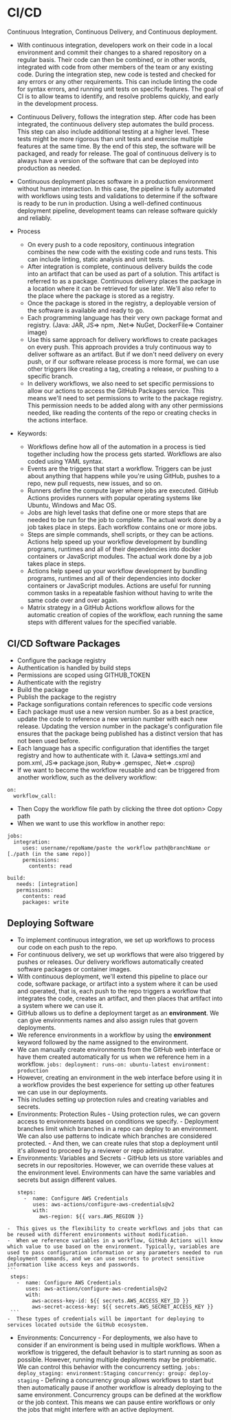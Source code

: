 # CI/CD
Continuous Integration, Continuous Delivery, and Continuous deployment. </br>

- With continuous integration, developers work on their code in a local environment and commit their changes to a shared repository on a regular basis. Their code can then be combined, or in other words, integrated with code from other members of the team or any existing code. During the integration step, new code is tested and checked for any errors or any other requirements. This can include linting the code for syntax errors, and running unit tests on specific features. The goal of CI is to allow teams to identify, and resolve problems quickly, and early in the development process.
- Continuous Delivery, follows the integration step. After code has been integrated, the continuous delivery step automates the build process. This step can also include additional testing at a higher level. These tests might be more rigorous than unit tests and exercise multiple features at the same time. By the end of this step, the software will be packaged, and ready for release.  The goal of continuous delivery is to always have a version of the software that can be deployed into production as needed.
- Continuous deployment places software in a production environment without human interaction. In this case, the pipeline is fully automated with workflows using tests and validations to determine if the software is ready to be run in production. Using a well-defined continuous deployment pipeline, development teams can release software quickly and reliably.
- Process
  -   On every push to a code repository, continuous integration combines the new code with the existing code and runs tests. This can include linting, static analysis and unit tests.
  -   After integration is complete, continuous delivery builds the code into an artifact that can be used as part of a solution. This artifact is referred to as a package. Continuous delivery places the package in a location where it can be retrieved for use later. We'll also refer to the place where the package is stored as a registry.
  -   Once the package is stored in the registry, a deployable version of the software is available and ready to go.
  -   Each programming language has their very own package format and registry. (Java: JAR, JS=> npm, .Net=> NuGet, DockerFile=> Container image)
  -   Use this same approach for delivery workflows to create packages on every push. This approach provides a truly continuous way to deliver software as an artifact. But if we don't need delivery on every push, or if our software release process is more formal, we can use other triggers like creating a tag, creating a release, or pushing to a specific branch.
  -   In delivery workflows, we also need to set specific permissions to allow our actions to access the GitHub Packages service. This means we'll need to set permissions to write to the package registry. This permission needs to be added along with any other permissions needed, like reading the contents of the repo or creating checks in the actions interface.

- Keywords:
  -   Workflows define how all of the automation in a process is tied together including how the process gets started. Workflows are also coded using YAML syntax. 
  -   Events are the triggers that start a workflow. Triggers can be just about anything that happens while you're using GitHub, pushes to a repo, new pull requests, new issues, and so on.
  -   Runners define the compute layer where jobs are executed. GitHub Actions provides runners with popular operating systems like Ubuntu, Windows and Mac OS.
  -   Jobs are high level tasks that define one or more steps that are needed to be run for the job to complete. The actual work done by a job takes place in steps. Each workflow contains one or more jobs.
  -   Steps are simple commands, shell scripts, or they can be actions. Actions help speed up your workflow development by bundling programs, runtimes and all of their dependencies into docker containers or JavaScript modules. The actual work done by a job takes place in steps.
  -   Actions help speed up your workflow development by bundling programs, runtimes and all of their dependencies into docker containers or JavaScript modules. Actions are useful for running common tasks in a repeatable fashion without having to write the same code over and over again.
  -   Matrix strategy in a GitHub Actions workflow allows for the automatic creation of copies of the workflow, each running the same steps with different values for the specified variable.

## CI/CD Software Packages
-  Configure the package registry
  -  Authentication is handled by build steps
  -  Permissions are scoped using GITHUB_TOKEN
-  Authenticate with the registry
-  Build the package
-  Publish the package to the registry
  -  Package sonfigurations contain references to specific code versions
  -  Each package must use a new version number. So as a best practice, update the code to reference a new version number with each new release. Updating the version number in the package's configuration file ensures that the package being published has a distinct version that has not been used before.
-  Each language has a specific configuration that identifies the target registry and how to authenticate with it. (Java=> settings.xml and pom.xml, JS=> package.json, Ruby=> .gemspec, .Net=> .csproj)
-  If we want to become the workflow reusable and can be triggered from another workflow, such as the delivery workflow:
```
on:
  workflow_call:
```

  -  Then Copy the workflow file path by clicking the three dot option> Copy path
  -  When we want to use this workflow in another repo:

```
jobs:
  integration:
     uses: username/repoName/paste the workflow path@branchName or [./path (in the same repo)]
     permissions:
       contents: read

build:
   needs: [integration]
   permissions:
     contents: read
     packages: write
```
  
## Deploying Software
-  To implement continuous integration, we set up workflows to process our code on each push to the repo.
-  For continuous delivery, we set up workflows that were also triggered by pushes or releases. Our delivery workflows automatically created software packages or container images.
-  With continuous deployment, we'll extend this pipeline to place our code, software package, or artifact into a system where it can be used and operated, that is, each push to the repo triggers a workflow that integrates the code, creates an artifact, and then places that artifact into a system where we can use it.
-  GitHub allows us to define a deployment target as an **environment**. We can give environments names and also assign rules that govern deployments.
  -  We reference environments in a workflow by using the **environment** keyword followed by the name assigned to the environment. 
  -  We can manually create environments from the GitHub web interface or have them created automatically for us when we reference hem in a workflow.
    ```
    jobs:
      deployment:
        runs-on: ubuntu-latest
        environment: production
    ```  
  -  However, creating an environment in the web interface before using it in a workflow provides the best experience for setting up other features we can use in our deployments.
  -  This includes setting up protection rules and creating variables and secrets.
  -  Environments: Protection Rules
    -  Using protection rules, we can govern access to environments based on conditions we specify.
    -  Deployment branches limit which branches in a repo can deploy to an environment. We can also use patterns to indicate which branches are considered protected.
    -  And then, we can create rules that stop a deployment until it's allowed to proceed by a reviewer or repo administrator.
  -  Environments: Variables and Secrets
    -  GitHub lets us store variables and secrets in our repositories. However, we can override these values at the environment level. Environments can have the same variables and secrets but assign different values.
     ```
     steps:
       -  name: Configure AWS Credentials
          uses: aws-actions/configure-aws-credentials@v2
          with:
            aws-region: ${{ vars.AWS_REGION }}
     ```
    -  This gives us the flexibility to create workflows and jobs that can be reused with different environments without modification. 
    -  When we reference variables in a workflow, GitHub Actions will know which value to use based on the environment. Typically, variables are used to pass configuration information or any parameters needed to run deployment commands, and we can use secrets to protect sensitive information like access keys and passwords. 
    ```
     steps:
       -  name: Configure AWS Credentials
          uses: aws-actions/configure-aws-credentials@v2
          with:
            aws-access-key-id: ${{ secrets.AWS_ACCESS_KEY_ID }}
            aws-secret-access-key: ${{ secrets.AWS_SECRET_ACCESS_KEY }}
     ```
    -  These types of credentials will be important for deploying to services located outside the GitHub ecosystem. 
  -  Environments: Concurrency
    -  For deployments, we also have to consider if an environment is being used in multiple workflows. When a workflow is triggered, the default behavior is to start running as soon as possible. However, running multiple deployments may be problematic. We can control this behavior with the concurrency setting.
    ```
    jobs:
      deploy_staging:
         environment:Staging
         concurrency:
           group: deploy-staging
    ```
    -  Defining a concurrency group allows workflows to start but then automatically pause if another workflow is already deploying to the same environment. Concurrency groups can be defined at the workflow or the job context. This means we can pause entire workflows or only the jobs that might interfere with an active deployment.
